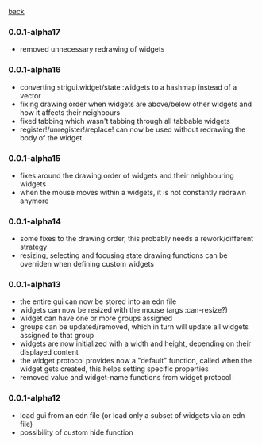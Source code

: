 
[back](https://github.com/MikeHardIce/strigui)

### 0.0.1-alpha17

* removed unnecessary redrawing of widgets

### 0.0.1-alpha16

* converting strigui.widget/state :widgets to a hashmap instead of a vector
* fixing drawing order when widgets are above/below other widgets and 
  how it affects their neighbours
* fixed tabbing which wasn't tabbing through all tabbable widgets
* register!/unregister!/replace! can now be used without redrawing the body of the widget

### 0.0.1-alpha15

* fixes around the drawing order of widgets and their neighbouring widgets
* when the mouse moves within a widgets, it is not constantly redrawn anymore

### 0.0.1-alpha14

* some fixes to the drawing order, this probably needs a rework/different strategy
* resizing, selecting and focusing state drawing functions can be overriden when defining custom widgets

### 0.0.1-alpha13

* the entire gui can now be stored into an edn file
* widgets can now be resized with the mouse (args :can-resize?)
* widget can have one or more groups assigned
* groups can be updated/removed, which in turn will update all widgets assigned to that group
* widgets are now initialized with a width and height, depending on their displayed content
* the widget protocol provides now a "default" function, called when the widget gets created, this helps setting specific properties
* removed value and widget-name functions from widget protocol

### 0.0.1-alpha12

* load gui from an edn file (or load only a subset of widgets via an edn file)
* possibility of custom hide function
